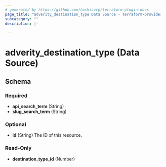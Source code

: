 ```yaml
---
# generated by https://github.com/hashicorp/terraform-plugin-docs
page_title: "adverity_destination_type Data Source - terraform-provider-adverity"
subcategory: ""
description: |-
  
---
```


# adverity_destination_type (Data Source)





<!-- schema generated by tfplugindocs -->
## Schema

### Required

- **api_search_term** (String)
- **slug_search_term** (String)

### Optional

- **id** (String) The ID of this resource.

### Read-Only

- **destination_type_id** (Number)


